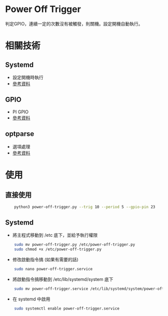 # Power Off Trigger
判定GPIO，連續一定的次數沒有被觸發，則關機。設定開機自動執行。

# 相關技術

## Systemd
- 設定開機時執行
- [參考資料](https://www.raspberrypi.org/documentation/linux/usage/systemd.md)

## GPIO
- PI GPIO
- [參考資料](http://yehnan.blogspot.tw/2012/07/raspberry-pigpioled.html)

## optparse
- 選項處理
- [參考資料](http://www.cnblogs.com/captain_jack/archive/2011/01/11/1933366.html)

# 使用

## 直接使用
```bash
    python3 power-off-trigger.py --trig 10 --period 5 --gpio-pin 23
```
## Systemd
- 將主程式移動到 /etc 底下，並給予執行權限
```bash
    sudo mv power-off-trigger.py /etc/power-off-trigger.py
    sudo chmod +x /etc/power-off-trigger.py
```

- 修改啟動指令搞 (如果有需要的話)
```bash
    sudo nano power-off-trigger.service
```

- 將啟動指令搞移動到 /etc/lib/systemd/system 底下
```bash
    sudo mv power-off-trigger.service /etc/lib/systemd/system/power-off-trigger.service
```
- 在 systemd 中啟用
```bash
    sudo systemctl enable power-off-trigger.service
```